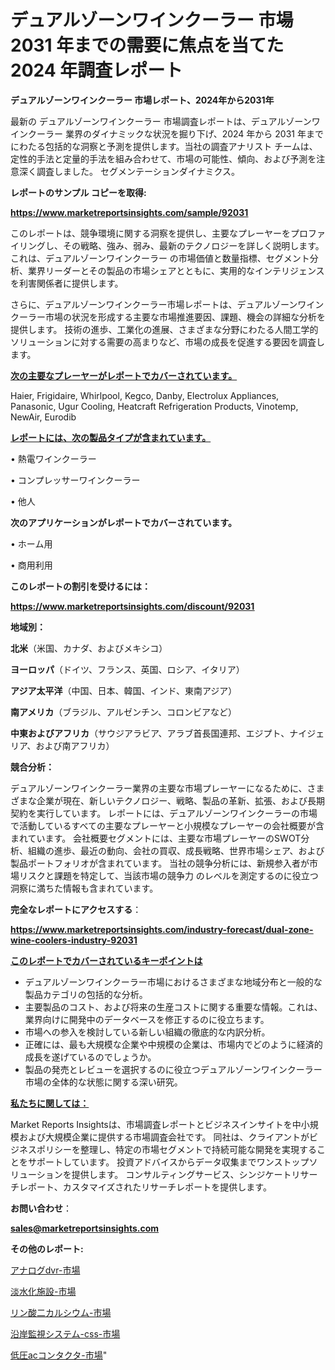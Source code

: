 # デュアルゾーンワインクーラー 市場 2031 年までの需要に焦点を当てた 2024 年調査レポート

<strong>デュアルゾーンワインクーラー 市場レポート、2024年から2031年</strong>

最新の デュアルゾーンワインクーラー 市場調査レポートは、デュアルゾーンワインクーラー 業界のダイナミックな状況を掘り下げ、2024 年から 2031 年までにわたる包括的な洞察と予測を提供します。当社の調査アナリスト チームは、定性的手法と定量的手法を組み合わせて、市場の可能性、傾向、および予測を注意深く調査しました。 セグメンテーションダイナミクス。



<strong>レポートのサンプル コピーを取得:</strong> <a href=https://www.marketreportsinsights.com/sample/92031>

<strong><u>https://www.marketreportsinsights.com/sample/92031</u></strong></a>

このレポートは、競争環境に関する洞察を提供し、主要なプレーヤーをプロファイリングし、その戦略、強み、弱み、最新のテクノロジーを詳しく説明します。 これは、デュアルゾーンワインクーラー の市場価値と数量指標、セグメント分析、業界リーダーとその製品の市場シェアとともに、実用的なインテリジェンスを利害関係者に提供します。

さらに、デュアルゾーンワインクーラー市場レポートは、デュアルゾーンワインクーラー市場の状況を形成する主要な市場推進要因、課題、機会の詳細な分析を提供します。 技術の進歩、工業化の進展、さまざまな分野にわたる人間工学的ソリューションに対する需要の高まりなど、市場の成長を促進する要因を調査します。



<strong><u>次の主要なプレーヤーがレポートでカバーされています。</u></strong>

Haier, Frigidaire, Whirlpool, Kegco, Danby, Electrolux Appliances, Panasonic, Ugur Cooling, Heatcraft Refrigeration Products, Vinotemp, NewAir, Eurodib



<strong><u><b>レポートには、次の製品タイプが含まれています。</b></u></strong>

• 熱電ワインクーラー

• コンプレッサーワインクーラー

• 他人



<strong><b>次のアプリケーションがレポートでカバーされています。</b></strong>

• ホーム用

• 商用利用



<strong><b>このレポートの割引を受けるには：</b></strong><a href=https://www.marketreportsinsights.com/discount/92031>

<strong><u>https://www.marketreportsinsights.com/discount/92031</u></strong></a>



<strong>地域別：</strong>



<strong>北米</strong>（米国、カナダ、およびメキシコ）



<strong>ヨーロッパ</strong>（ドイツ、フランス、英国、ロシア、イタリア）



<strong>アジア太平洋</strong>（中国、日本、韓国、インド、東南アジア）



<strong>南アメリカ</strong>（ブラジル、アルゼンチン、コロンビアなど）



<strong>中東およびアフリカ</strong>（サウジアラビア、アラブ首長国連邦、エジプト、ナイジェリア、および南アフリカ）



<strong>競合分析：</strong>

デュアルゾーンワインクーラー業界の主要な市場プレーヤーになるために、さまざまな企業が現在、新しいテクノロジー、戦略、製品の革新、拡張、および長期契約を実行しています。 レポートには、デュアルゾーンワインクーラーの市場で活動しているすべての主要なプレーヤーと小規模なプレーヤーの会社概要が含まれています。 会社概要セグメントには、主要な市場プレーヤーのSWOT分析、組織の進歩、最近の動向、会社の買収、成長戦略、世界市場シェア、および製品ポートフォリオが含まれています。 当社の競争分析には、新規参入者が市場リスクと課題を特定して、当該市場の競争力 のレベルを測定するのに役立つ洞察に満ちた情報も含まれています。



<strong>完全なレポートにアクセスする</strong>：

<a href=https://www.marketreportsinsights.com/industry-forecast/dual-zone-wine-coolers-industry-92031>

<strong><u>https://www.marketreportsinsights.com/industry-forecast/dual-zone-wine-coolers-industry-92031</u></strong></a>



<strong><u><b>このレポートでカバーされているキーポイントは</b></u></strong>
<ul>
  <li>デュアルゾーンワインクーラー市場におけるさまざまな地域分布と一般的な製品カテゴリの包括的な分析。</li>
  <li>主要製品のコスト、および将来の生産コストに関する重要な情報。これは、業界向けに開発中のデータベースを修正するのに役立ちます。</li>
  <li>市場への参入を検討している新しい組織の徹底的な内訳分析。</li>
  <li>正確には、最も大規模な企業や中規模の企業は、市場内でどのように経済的成長を遂げているのでしょうか。</li>
  <li>製品の発売とレビューを選択するのに役立つデュアルゾーンワインクーラー市場の全体的な状態に関する深い研究。</li>
</ul>


<strong><u><b>私たちに関しては：</b></u></strong>

Market Reports Insightsは、市場調査レポートとビジネスインサイトを中小規模および大規模企業に提供する市場調査会社です。 同社は、クライアントがビジネスポリシーを整理し、特定の市場セグメントで持続可能な開発を実現することをサポートしています。 投資アドバイスからデータ収集までワンストップソリューションを提供します。 コンサルティングサービス、シンジケートリサーチレポート、カスタマイズされたリサーチレポートを提供します。



<strong><b>お問い合わせ</b></strong>：

<a href=mailto:sales@marketreportsinsights.com>

<strong><u>sales@marketreportsinsights.com</u></strong></a>



<strong>その他のレポート:</strong>

<a href=https://www.linkedin.com/pulse/アナログdvr-市場-2023-総利益と主要ベンダー-2030-data-dive-discoveries-24-analysis-evwsf/>アナログdvr-市場</a>

<a href=https://www.linkedin.com/pulse/淡水化施設-市場-2023-新興市場-将来の動向と市場需要-2030-analytics-achievers-24-analysis-uw05f/>淡水化施設-市場</a>

<a href=https://www.linkedin.com/pulse/リン酸二カルシウム-市場-2023-最新の-cagr-および成長分析-2030-pr-news-hub-kcqnc/>リン酸二カルシウム-市場</a>

<a href=https://www.linkedin.com/pulse/沿岸監視システム-css-市場-2023-競争分析と事業成長-2030-analytics-achievers-24-analysis-ifszf/>沿岸監視システム-css-市場</a>

<a href=https://www.linkedin.com/pulse/低圧acコンタクタ-市場-2023-収益と成長ドライバー-2030-gxx2f/>低圧acコンタクタ-市場</a>"
